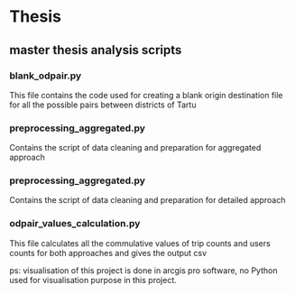 # Thesis
## master thesis analysis scripts

### blank_odpair.py
This file contains the code used for creating a blank origin destination file for all the possible pairs between districts of Tartu

### preprocessing_aggregated.py
Contains the script of data cleaning and preparation for aggregated approach
### preprocessing_aggregated.py
Contains the script of data cleaning and preparation for detailed approach
### odpair_values_calculation.py
This file calculates all the commulative values of trip counts and users counts for both approaches and gives the output csv 

ps: visualisation of this project is done in arcgis pro software, no Python used for visualisation purpose in this project.

